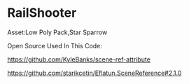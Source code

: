 # RailShooter
Asset:Low Poly Pack,Star Sparrow 





Open Source Used In This Code:


https://github.com/KyleBanks/scene-ref-attribute




https://github.com/starikcetin/Eflatun.SceneReference#2.1.0

